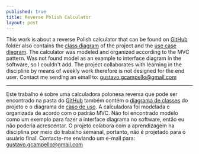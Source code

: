 ```yaml
---
published: true
title: Reverse Polish Calculator
layout: post
---
```

This work is about a reverse Polish calculator that can be found on [GitHub](https://github.com/GrimaG/GrimaG.github.io/tree/master/Calculator) folder also contains the [class diagram](https://github.com/GrimaG/GrimaG.github.io/blob/master/Calculator/ClassDiagram%20Calculadora%20polonesa%20reversa.asta) of the project and the [use case diagram](https://github.com/GrimaG/GrimaG.github.io/blob/master/Calculator/UseCase%20Calculadora%20polonesa%20reversa.asta).
The calculator was modeled and organized according to the MVC pattern.
Was not found model as an example to interface diagram in the software, so I couldn't add.
The project collaborates with learning in the discipline by means of weekly work therefore is not designed for the end user. Contact me sending an email to: gustavo.gcampello@gmail.com

______________________________________________

Este trabalho é sobre uma calculadora polonesa reversa que pode ser encontrado na pasta do [GitHub](https://github.com/GrimaG/GrimaG.github.io/tree/master/Calculator) também contém o [diagrama de classes](https://github.com/GrimaG/GrimaG.github.io/blob/master/Calculator/ClassDiagram%20Calculadora%20polonesa%20reversa.asta) do projeto e o diagrama de [caso de uso](https://github.com/GrimaG/GrimaG.github.io/blob/master/Calculator/UseCase%20Calculadora%20polonesa%20reversa.asta). A calculadora foi modelada e organizada de acordo com o padrão MVC. Não foi encontrado modelo como um exemplo para fazer a interface diagrama no software, então eu não poderia acrescentar. O projeto colabora com a aprendizagem na disciplina por meio do trabalho semanal, portanto, não é projetado para o usuário final. Contacte-me enviando um e-mail para: gustavo.gcampello@gmail.com